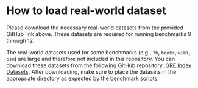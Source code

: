 # How to load real-world dataset

Please download the necessary real-world datasets from the provided GitHub link above. These datasets are required for running benchmarks 9 through 12.

The real-world datasets used for some benchmarks (e.g., `fb`, `books`, `wiki`, `osm`) are large and therefore not included in this repository. You can download these datasets from the following GitHub repository: [GRE Index Datasets](https://github.com/gre4index/GRE.git). After downloading, make sure to place the datasets in the appropriate directory as expected by the benchmark scripts.